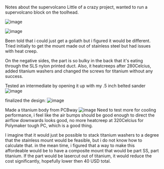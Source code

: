 Notes about the supervolcano
Little of a crazy project, 
wanted to run a supervolcano block on the toolhead.

![image](https://github.com/user-attachments/assets/27f7252a-5e5e-483e-8d86-7d0939d35f70)


![image](https://github.com/user-attachments/assets/da82fee4-7452-450b-a475-0427ca3df029)

Been told that i could just get a goliath but i figured it would be different.
Tried initially to get the mount made out of stainless steel but had issues with heat creep.

On the negative sides, the part is so bulky in the back that it's eating through the SLS nylon printed duct.
Also, it heatcreeps after 280Celcius, added titanium washers and changed the screws for titanium without any success.

Tested an intermediate by opening it up with my .5 inch belted sander
![image](https://github.com/user-attachments/assets/a781eaf0-1b3f-464d-ac0a-753e08f9a4dc)

finalized the design:
![image](https://github.com/user-attachments/assets/8979e59e-0cf4-4aed-86f5-c2e020ad28ed)

Made a titanium body from PCBway
![image](https://github.com/user-attachments/assets/aecc14e2-3091-45ce-8f61-04b8be8a6231)
Need to test more for cooling performance, i feel like the air bumps should be good enough to direct the airflow downwards
looks good, no more heatcreep at 320Celcius for Polymaker tough PC, which is a good thing.

I imagine that it would just be possible to stack titanium washers to a degree that the stainless mount would be feasible, but i do not know how to calculate that.
in the mean time, i figured that a way to make this affordeable would be to have a composite mount that would be part SS, part titanium.
If the part would be lasercut out of titanium, it would reduce the cost significantly, hopefully lower then 40 USD total.
